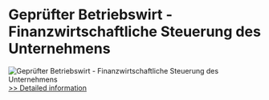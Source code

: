 # Geprüfter Betriebswirt - Finanzwirtschaftliche Steuerung des Unternehmens
![Geprüfter Betriebswirt - Finanzwirtschaftliche Steuerung des Unternehmens](https://mycommerce.akamaized.net/api/pimages/P300381610/BIG/300381610.JPG)
[>> Detailed information](https://secure.shareit.com/shareit/product.html?productid=300381610&affiliateid=200057808)